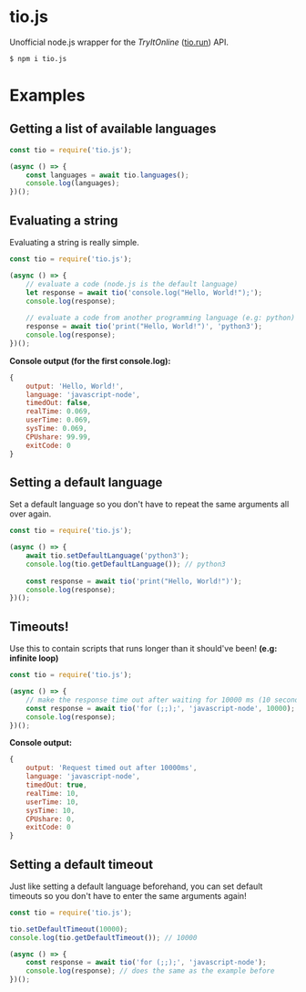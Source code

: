 # tio.js

Unofficial node.js wrapper for the *TryItOnline* \([tio.run](https://tio.run)\) API.

```bash
$ npm i tio.js
```

# Examples

## Getting a list of available languages
```js
const tio = require('tio.js');

(async () => {
    const languages = await tio.languages();
    console.log(languages);
})();
```

## Evaluating a string
Evaluating a string is really simple.

```js
const tio = require('tio.js');

(async () => {
    // evaluate a code (node.js is the default language)
    let response = await tio('console.log("Hello, World!");');
    console.log(response);
    
    // evaluate a code from another programming language (e.g: python)
    response = await tio('print("Hello, World!")', 'python3');
    console.log(response);
})();
```
**Console output (for the first console.log):**
```js
{
    output: 'Hello, World!',
    language: 'javascript-node',
    timedOut: false,
    realTime: 0.069,
    userTime: 0.069,
    sysTime: 0.069,
    CPUshare: 99.99,
    exitCode: 0
}
```

## Setting a default language
Set a default language so you don't have to repeat the same arguments all over again.

```js
const tio = require('tio.js');

(async () => {
    await tio.setDefaultLanguage('python3');
    console.log(tio.getDefaultLanguage()); // python3
    
    const response = await tio('print("Hello, World!")');
    console.log(response);
})();
```

## Timeouts!
Use this to contain scripts that runs longer than it should've been! **(e.g: infinite loop)**

```js
const tio = require('tio.js');

(async () => {
    // make the response time out after waiting for 10000 ms (10 seconds)
    const response = await tio('for (;;);', 'javascript-node', 10000);
    console.log(response);
})();
```
**Console output:**
```js
{
    output: 'Request timed out after 10000ms',
    language: 'javascript-node',
    timedOut: true,
    realTime: 10,
    userTime: 10,
    sysTime: 10,
    CPUshare: 0,
    exitCode: 0
}
```

## Setting a default timeout
Just like setting a default language beforehand, you can set default timeouts so you don't have to enter the same arguments again!

```js
const tio = require('tio.js');

tio.setDefaultTimeout(10000);
console.log(tio.getDefaultTimeout()); // 10000

(async () => {
    const response = await tio('for (;;);', 'javascript-node');
    console.log(response); // does the same as the example before
})();
```